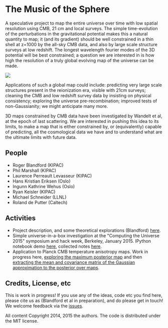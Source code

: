 # The Music of the Sphere

A speculative project to map the entire universe over time with low spatial resolution using CMB, 21 cm and local surveys. The simple time-evolution of the perturbations in the gravitational potential makes this a natural quantity to map; it (and its gradient) should be well constrained in a thin shell at z=1000 by the all-sky CMB data, and also by large scale structure surveys at low redshift. The longest wavelength fourier modes of the 3D potential will be best constrained; a question we are interested in is how high the resolution of a truly global evolving map of the universe can be made.

![](https://github.com/rogerblandford/Music/raw/master/doc/fig1.jpg)

Applications of such a global map could include: predicting very large scale structures present in the reionization era, visible with 21cm surveys; cleaning the CMB and low redshift survey data by insisting on physical consistency; exploring the universe pre-recombination; improved tests of non-Gaussianity; we might anticipate many more.

3D maps constrained by CMB data have been investigated by Wandelt et al, at the epoch of last scattering. We are interested in pushing this idea to its limits, to make a map that is either constrained by, or (equivalently) capable of predicting, all the cosmological data we have and to understand what are the ultimate limits with future data.

## People

* Roger Blandford (KIPAC)
* Phil Marshall (KIPAC)
* Laurence Perreault Levasseur (KIPAC)
* Hans Kristian Eriksen (Oslo)
* Ingunn Kathrine Wehus (Oslo)
* Ryan Keisler (KIPAC)
* Michael Schneider (LLNL)
* Roland de Putter (Caltech)

## Activities

* Project description, and some theoretical explorations (Blandford) [here](https://github.com/rogerblandford/Music/blob/master/doc/music.pdf).
* Simple universe-in-a-box investigation at the "Computing the Universe 2015" symposium and hack week, Berkeley, January 2015. IPython notebook demo [here](http://nbviewer.ipython.org/github/rogerblandford/Music/blob/master/Beatbox_Demo.ipynb), collected notes [here](https://github.com/rogerblandford/Music/blob/master/doc/ctu2015.pdf).
* Application to Planck CMB temperature anisotropy maps. Work in progress here, [exploring the maximum posterior map](https://github.com/rogerblandford/Music/blob/master/Planck_Demo.ipynb) and then [extracting the mean and covariance matrix of the Gaussian approximation to the posterior over maps](https://github.com/rogerblandford/Music/blob/master/PlanckSamples_Demo.ipynb).


## Credits, License, etc

This is work in progress! If you use any of the ideas, code etc you find here, please cite us as (Blandford et al in preparation), and do please get in touch! We welcome feedback via the [issues](https://github.com/rogerblandford/Music/issues).

All content Copyright 2014, 2015 the authors. The code is distributed under the MIT license.
